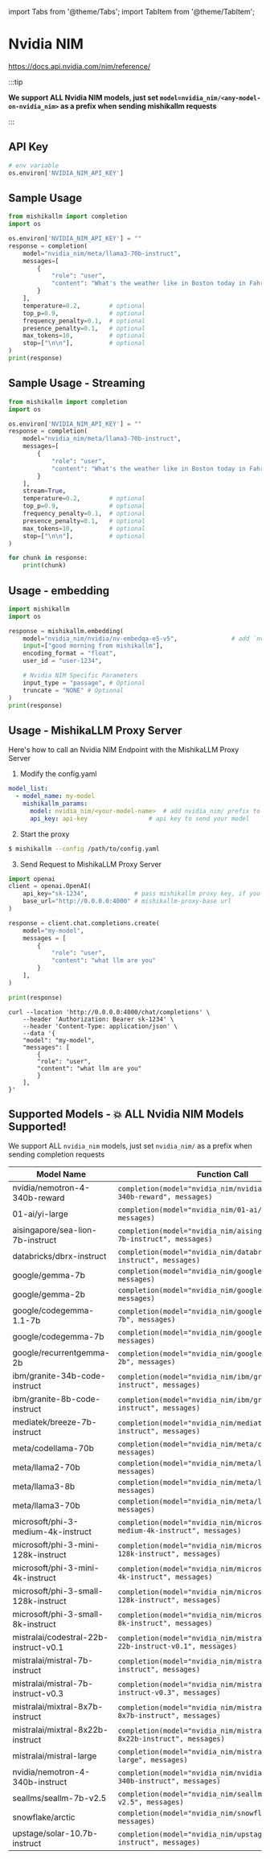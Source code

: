 import Tabs from '@theme/Tabs';
import TabItem from '@theme/TabItem';

# Nvidia NIM
https://docs.api.nvidia.com/nim/reference/

:::tip

**We support ALL Nvidia NIM models, just set `model=nvidia_nim/<any-model-on-nvidia_nim>` as a prefix when sending mishikallm requests**

:::

## API Key
```python
# env variable
os.environ['NVIDIA_NIM_API_KEY']
```

## Sample Usage
```python
from mishikallm import completion
import os

os.environ['NVIDIA_NIM_API_KEY'] = ""
response = completion(
    model="nvidia_nim/meta/llama3-70b-instruct",
    messages=[
        {
            "role": "user",
            "content": "What's the weather like in Boston today in Fahrenheit?",
        }
    ],
    temperature=0.2,        # optional
    top_p=0.9,              # optional
    frequency_penalty=0.1,  # optional
    presence_penalty=0.1,   # optional
    max_tokens=10,          # optional
    stop=["\n\n"],          # optional
)
print(response)
```

## Sample Usage - Streaming
```python
from mishikallm import completion
import os

os.environ['NVIDIA_NIM_API_KEY'] = ""
response = completion(
    model="nvidia_nim/meta/llama3-70b-instruct",
    messages=[
        {
            "role": "user",
            "content": "What's the weather like in Boston today in Fahrenheit?",
        }
    ],
    stream=True,
    temperature=0.2,        # optional
    top_p=0.9,              # optional
    frequency_penalty=0.1,  # optional
    presence_penalty=0.1,   # optional
    max_tokens=10,          # optional
    stop=["\n\n"],          # optional
)

for chunk in response:
    print(chunk)
```


## Usage - embedding

```python
import mishikallm
import os

response = mishikallm.embedding(
    model="nvidia_nim/nvidia/nv-embedqa-e5-v5",               # add `nvidia_nim/` prefix to model so mishikallm knows to route to Nvidia NIM
    input=["good morning from mishikallm"],
    encoding_format = "float", 
    user_id = "user-1234",

    # Nvidia NIM Specific Parameters
    input_type = "passage", # Optional
    truncate = "NONE" # Optional
)
print(response)
```


## **Usage - MishikaLLM Proxy Server**

Here's how to call an Nvidia NIM Endpoint with the MishikaLLM Proxy Server

1. Modify the config.yaml 

  ```yaml
  model_list:
    - model_name: my-model
      mishikallm_params:
        model: nvidia_nim/<your-model-name>  # add nvidia_nim/ prefix to route as Nvidia NIM provider
        api_key: api-key                 # api key to send your model
  ```


2. Start the proxy 

  ```bash
  $ mishikallm --config /path/to/config.yaml
  ```

3. Send Request to MishikaLLM Proxy Server

  <Tabs>

  <TabItem value="openai" label="OpenAI Python v1.0.0+">

  ```python
  import openai
  client = openai.OpenAI(
      api_key="sk-1234",             # pass mishikallm proxy key, if you're using virtual keys
      base_url="http://0.0.0.0:4000" # mishikallm-proxy-base url
  )

  response = client.chat.completions.create(
      model="my-model",
      messages = [
          {
              "role": "user",
              "content": "what llm are you"
          }
      ],
  )

  print(response)
  ```
  </TabItem>

  <TabItem value="curl" label="curl">

  ```shell
  curl --location 'http://0.0.0.0:4000/chat/completions' \
      --header 'Authorization: Bearer sk-1234' \
      --header 'Content-Type: application/json' \
      --data '{
      "model": "my-model",
      "messages": [
          {
          "role": "user",
          "content": "what llm are you"
          }
      ],
  }'
  ```
  </TabItem>

  </Tabs>



## Supported Models - 💥 ALL Nvidia NIM Models Supported!
We support ALL `nvidia_nim` models, just set `nvidia_nim/` as a prefix when sending completion requests

| Model Name | Function Call |
|------------|---------------|
| nvidia/nemotron-4-340b-reward | `completion(model="nvidia_nim/nvidia/nemotron-4-340b-reward", messages)` |
| 01-ai/yi-large | `completion(model="nvidia_nim/01-ai/yi-large", messages)` |
| aisingapore/sea-lion-7b-instruct | `completion(model="nvidia_nim/aisingapore/sea-lion-7b-instruct", messages)` |
| databricks/dbrx-instruct | `completion(model="nvidia_nim/databricks/dbrx-instruct", messages)` |
| google/gemma-7b | `completion(model="nvidia_nim/google/gemma-7b", messages)` |
| google/gemma-2b | `completion(model="nvidia_nim/google/gemma-2b", messages)` |
| google/codegemma-1.1-7b | `completion(model="nvidia_nim/google/codegemma-1.1-7b", messages)` |
| google/codegemma-7b | `completion(model="nvidia_nim/google/codegemma-7b", messages)` |
| google/recurrentgemma-2b | `completion(model="nvidia_nim/google/recurrentgemma-2b", messages)` |
| ibm/granite-34b-code-instruct | `completion(model="nvidia_nim/ibm/granite-34b-code-instruct", messages)` |
| ibm/granite-8b-code-instruct | `completion(model="nvidia_nim/ibm/granite-8b-code-instruct", messages)` |
| mediatek/breeze-7b-instruct | `completion(model="nvidia_nim/mediatek/breeze-7b-instruct", messages)` |
| meta/codellama-70b | `completion(model="nvidia_nim/meta/codellama-70b", messages)` |
| meta/llama2-70b | `completion(model="nvidia_nim/meta/llama2-70b", messages)` |
| meta/llama3-8b | `completion(model="nvidia_nim/meta/llama3-8b", messages)` |
| meta/llama3-70b | `completion(model="nvidia_nim/meta/llama3-70b", messages)` |
| microsoft/phi-3-medium-4k-instruct | `completion(model="nvidia_nim/microsoft/phi-3-medium-4k-instruct", messages)` |
| microsoft/phi-3-mini-128k-instruct | `completion(model="nvidia_nim/microsoft/phi-3-mini-128k-instruct", messages)` |
| microsoft/phi-3-mini-4k-instruct | `completion(model="nvidia_nim/microsoft/phi-3-mini-4k-instruct", messages)` |
| microsoft/phi-3-small-128k-instruct | `completion(model="nvidia_nim/microsoft/phi-3-small-128k-instruct", messages)` |
| microsoft/phi-3-small-8k-instruct | `completion(model="nvidia_nim/microsoft/phi-3-small-8k-instruct", messages)` |
| mistralai/codestral-22b-instruct-v0.1 | `completion(model="nvidia_nim/mistralai/codestral-22b-instruct-v0.1", messages)` |
| mistralai/mistral-7b-instruct | `completion(model="nvidia_nim/mistralai/mistral-7b-instruct", messages)` |
| mistralai/mistral-7b-instruct-v0.3 | `completion(model="nvidia_nim/mistralai/mistral-7b-instruct-v0.3", messages)` |
| mistralai/mixtral-8x7b-instruct | `completion(model="nvidia_nim/mistralai/mixtral-8x7b-instruct", messages)` |
| mistralai/mixtral-8x22b-instruct | `completion(model="nvidia_nim/mistralai/mixtral-8x22b-instruct", messages)` |
| mistralai/mistral-large | `completion(model="nvidia_nim/mistralai/mistral-large", messages)` |
| nvidia/nemotron-4-340b-instruct | `completion(model="nvidia_nim/nvidia/nemotron-4-340b-instruct", messages)` |
| seallms/seallm-7b-v2.5 | `completion(model="nvidia_nim/seallms/seallm-7b-v2.5", messages)` |
| snowflake/arctic | `completion(model="nvidia_nim/snowflake/arctic", messages)` |
| upstage/solar-10.7b-instruct | `completion(model="nvidia_nim/upstage/solar-10.7b-instruct", messages)` |